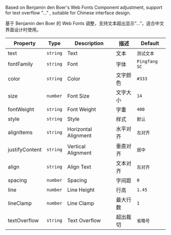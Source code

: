 Based on Benjamin den Boer's Web Fonts Component adjustment, support for text overflow "..." , suitable for Chinese interface design.

基于 Benjamin den Boer 的 Web Fonts 调整，支持文本超出显示“…”，适合中文界面设计时使用。

| Property | Type | Description | 描述 | Default |
| --- | --- | --- | --- | --- |
| text | `string` | Text | 文本 | `测试文本` |
| fontFamily | `string` | Font | 字体 | `Pingfang SC` |
| color | `string` | Color | 文字颜色 | `#333` |
| size | `number` | Font Size | 文字大小 | `14` |
| fontWeight | `string` | Font Weight | 字重 | `400` |
| style | `string` | Style | 样式 | `默认` |
| alignItems | `string` | Horizontal Alignment | 水平对齐 | `左对齐` |
| justifyContent | `string` | Vertical Alignment | 垂直对齐 | `居中` |
| align | `string` | Align Text | 文本对齐 | `左对齐` |
| spacing | `number` | Spacing | 字间距 | `0` |
| line | `number` | Line Height | 行高 | `1.45` |
| lineClamp | `number` | Line Clamp | 最大行数 | `1` |
| textOverflow | `string` | Text Overflow | 超出裁切 | `省略号` |

